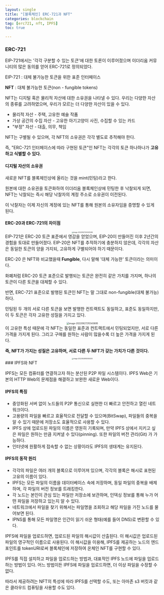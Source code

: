```yaml
---
layout: single
title: "[블록체인] ERC-721과 NFT"
categories: blockchain
tag: [erc721, nft, IPFS]
toc: true

---
```


### ERC-721

EIP-721에서는 '각각 구분할 수 있는 토큰'에 대한 토론이 이루어졌으며 이더리움 커뮤니티의 많은 동의를 얻어 ERC-721로 정의되었다.

EIP-721 : 대체 불가능한 토큰을 위한 표준 인터페이스

**NFT** : 대체 불가능한 토큰(non - fungible tokens)

NFT는 디지털 혹은 물리적 자산에 대한 소유권을 나타낼 수 있다. 우리는 다양한 자산의 종류를 고려하였으며, 우리가 모르는 더 다양한 자산이 있을 수 있다.

- 물리적 자산 - 주택, 고유한 예술 작품
- 가상 공간의 수집 자산 - 고유한 아기고양이 사진, 수집할 수 있는 카드
- "부정" 자산 - 대출, 의무, 책임

NFT는 구별될 수 있으며, 각 NFT의 소유권은 각각 별도로 추적해야 한다.

즉, "ERC-721 인터페이스에 따라 구현된 토큰"인 NFT는 각각의 토큰 하나하나가 **고유하고 식별할 수 있다.**

#### 디지털 자산의 소유권

새로운 NFT를 블록체인상에 올리는 것을 mint(민팅)라고 한다.

원본에 대한 소유권을 토큰화하여 이더리움 블록체인상에 민팅한 후 낙찰되게 되면, NFT는 낙찰되는 즉시 해당 낙찰자의 계정 주소로 소유권이 이전된다.

이 낙찰자는 이제 자신의 계정에 있는 NFT를 통해 원본의 소유자임을 증명할 수 있게 된다.

#### ERC-20과 ERC-721의 차이점
<center>
<img src="../../images/2022-09-27-blockchain_31th/image-20220927204325296.png" alt="image-20220927204325296" style="zoom: 33%;" />
</center>
EIP-721은 ERC-20 토큰 표준에서 영감을 얻었으며, EIP-20이 만들어진 이후 2년간의 경험을 토대로 만들어졌다. EIP-20은 NFT를 추적하기에 충분하지 않은데, 각각의 자산은 동일한 토큰의 양을 가지되, 고유하게 구별되어야 하기 때문이다.

ERC-20 은 NFT와 비교했을때 **Fungible**, 다시 말해 '대체 가능한' 토큰이라는 의미이다.

화폐처럼 ERC-20 토큰 표준으로 발행되는 토큰은 완전히 같은 가치를 가지며, 하나의 토큰이 다른 토큰을 대체할 수 있다.

반면, ERC-721 표준으로 발행된 토큰인 NFT는 말 그대로 non-fungible(대체 불가능) 하다.

민팅된 두 개의 서로 다른 토큰을 보면 발행한 컨트랙트도 동일하고, 표준도 동일하지만, 이 두 토큰은 각자 고유한 성질을 가지고 있다.
<center>
<img src="../../images/2022-09-27-blockchain_31th/image-20220927210343695.png" alt="image-20220927210343695" style="zoom:50%;" />
</center>
이 고유한 특성 때문에 각 NFT는 동일한 표준과 컨트랙트에서 민팅되었지만, 서로 다른 가격을 가지게 된다.  
그리고 구매를 원하는 사람이 많을수록 더 높은 가격을 가지게 된다. 

**즉, NFT가 가지는 성질은 고유하며, 서로 다른 두 NFT가 갖는 가치가 다른 것이다.**
<center>
<img src="../../images/2022-09-28-blockchain_31th/image-20220928160059250.png" alt="image-20220928160059250" style="zoom: 33%;" />
</center>
### IPFS와 NFT

IPFS는 모든 컴퓨터를 연결하고자 하는 분산된 P2P 파일 시스템이다. IPFS Web은 기본의 HTTP Web의 문제점을 해결하고 보완한 새로운 Web이다.

#### IPFS의 특징

- 중앙화된 서버 없이 노드들의 P2P 통신으로 실현한 더 빠르고 안전하고 열린 네트워크이다.
- 고용량의 파일을 빠르고 효율적으로 전달할 수 있으며(BitSwap), 파일들의 중복을 알 수 있기 때문에 저장소도 효율적으로 사용할 수 있다.
- IPFS 상에 업로드된 파일의 이름은 영원히 기록되며, 만약 IPFS 상에서 지키고 싶은 파일은 원하는 만큼 지켜낼 수 있다(pinning). 또한 파일의 버전 관리(Git) 가 가능하다.
- 인터넷에 원활하게 접속할 수 없는 상황이라도 IPFS의 생태계는 유지된다.

#### IPFS의 동작 원리

- 각각의 파일은 여러 개의 블록으로 이루어져 있으며, 각각의 블록은 해시로 표현된 고유의 이름이 있다.
- IPFS는 모든 파일의 이름을 데이터베이스 속에 저장하며, 동일 파일의 중복을 배제하며, 각 파일의 버전 정보를 트래킹한다.
- 각 노드는 본인이 관심 있는 파일만 저장소에 보관하며, 인덱싱 정보를 통해 누가 어떤 파일을 저장하고 있는지 알 수 있다.
- 네트워크에서 파일을 찾기 위해서는 파일명을 조회하고 해당 파일을 가진 노드를 물어보면 된다.
- IPNS를 통해 모든 파일명은 인간이 읽기 쉬운 형태(예를 들어 DNS)로 변환할 수 있다.

IPFS에 파일을 업로드하면, 업로드된 파일의 해시값이 산출된다. 이 해시값은 업로드된 파일의 영구적인 이름으로 사용된다. 이 해시값을 이용해, IPFS를 제공하는 노드의 엔드포인트를 tokenURI로써 블록체인에 저장하여 온체인 NFT를 구현할 수 있다.

IPFS를 직접 설치하고 파일을 업로드하는 방법과, 대표적인 IPFS 노드에 파일을 업로드하는 방법이 있다. 어느 방법이든 IPFS에 파일을 업로드하면, 더 이상 파일을 수정할 수 없다.

따라서 제공하려는 NFT의 특성에 따라 IPFS를 선택할 수도, 또는 아마존 s3 버킷과 같은 클라우드 컴퓨팅을 사용할 수도 있다.

